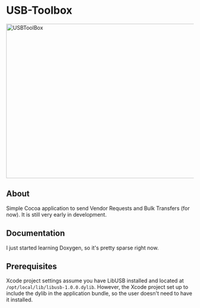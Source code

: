 # USB-Toolbox

<a href="http://www.flickr.com/photos/jaykickliter/8102771234/" title="USBToolBox by Jay Kickliter, on Flickr"><img src="http://farm9.staticflickr.com/8464/8102771234_7d82f8f04e_z.jpg" width="640" height="414" alt="USBToolBox"></a>

## About

Simple Cocoa application to send Vendor Requests and Bulk Transfers (for now). It is still very early in development.

## Documentation

I just started learning Doxygen, so it's pretty sparse right now.  

## Prerequisites

Xcode project settings assume you have LibUSB installed and located at `/opt/local/lib/libusb-1.0.0.dylib`. However, the Xcode project set up to include the dylib in the application bundle, so the user doesn't need to have it installed.
